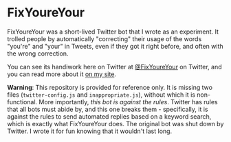 # FixYoureYour
FixYoureYour was a short-lived Twitter bot that I wrote as an experiment.  It trolled people by automatically "correcting" their usage of the words "you're" and "your" in Tweets, even if they got
it right before, and often with the wrong correction.

You can see its handiwork here on Twitter at [@FixYoureYour](https://twitter.com/FixYoureYour) on Twitter, and you can read more about it [on my site](http://josiahkeller.com/fixyoureyour).

**Warning**: This repository is provided for reference only.  It is missing two files (`twitter-config.js` and `inappropriate.js`), without which it is non-functional.  More importantly,
*this bot is against the rules*.  Twitter has rules that all bots must abide by, and this one breaks them - specifically, it is against the rules to send automated replies based on a keyword search,
which is exactly what FixYoureYour does.  The original bot was shut down by Twitter.  I wrote it for fun knowing that it wouldn't last long.